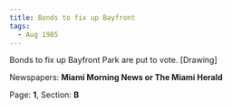 ```yaml
---  
title: Bonds to fix up Bayfront  
tags:  
  - Aug 1985  
---  
```

  
Bonds to fix up Bayfront Park are put to vote. [Drawing]  
  
Newspapers: **Miami Morning News or The Miami Herald**  
  
Page: **1**, Section: **B** 
